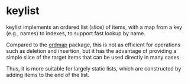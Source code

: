 # keylist

keylist implements an ordered list (slice) of items, with a map from a key (e.g., names) to indexes, to support fast lookup by name.

Compared to the [ordmap](../ordmap) package, this is not as efficient for operations such as deletion and insertion, but it has the advantage of providing a simple slice of the target items that can be used directly in many cases.

Thus, it is more suitable for largely static lists, which are constructed by adding items to the end of the list.


